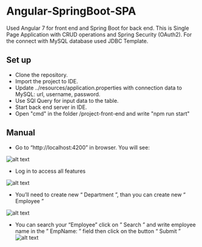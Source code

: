 # Angular-SpringBoot-SPA
Used Angular 7 for front end and Spring Boot for back end. This is Single Page Application with CRUD operations and Spring Security (OAuth2). For the connect with MySQL database used JDBC Template.

## Set up
* Clone the repository.
* Import the project to IDE.
* Update ../resources/application.properties  with connection data to MySQL:  url, username, password.
* Use SQl Query for input data to the table.
* Start back end server in IDE.
* Open "cmd" in the folder /project-front-end and write "npm run start"

## Manual
* Go to “http://localhost:4200” in browser. You will see:

![alt text](https://i.imgur.com/E77QHzu.png)

* Log in to access all features

![alt text](https://i.imgur.com/QAKY4as.png)

* You’ll need to create new “ Department ”, than you can create new “ Employee ”

![alt text](https://i.imgur.com/3pVnzsa.png)


* You can search your “Employee” click on ” Search ” and write employee name in the ” EmpName: ” field then click on the button “ Submit ”
![alt text](https://i.imgur.com/fdI4qg0.png)
